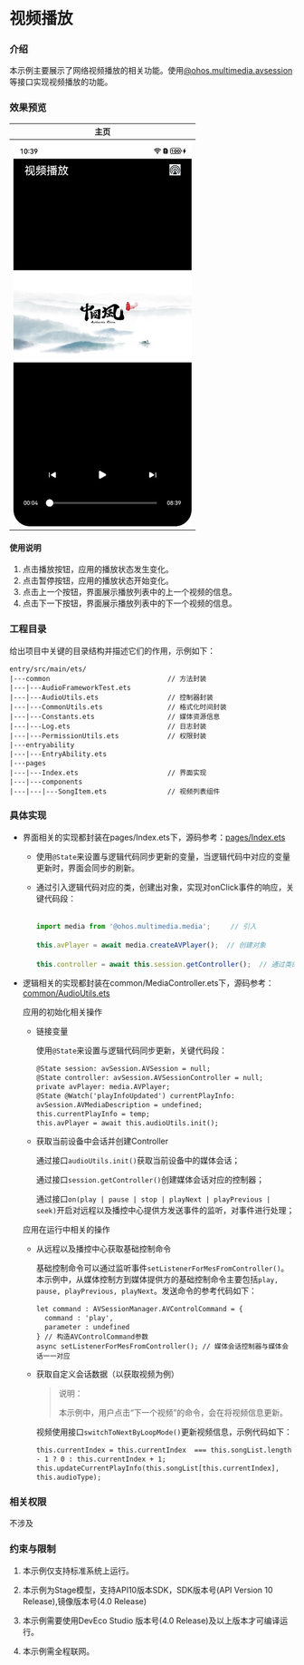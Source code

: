 # 视频播放

### 介绍

本示例主要展示了网络视频播放的相关功能。使用[@ohos.multimedia.avsession](https://gitee.com/openharmony/docs/blob/master/zh-cn/application-dev/reference/apis/js-apis-avsession.md)等接口实现视频播放的功能。

### 效果预览

| 主页 | 
|-------------------------------- |
| ![Index](screenshots/device/index.jpeg) |

#### 使用说明

1. 点击播放按钮，应用的播放状态发生变化。
2. 点击暂停按钮，应用的播放状态开始变化。
3. 点击上一个按钮，界面展示播放列表中的上一个视频的信息。
4. 点击下一下按钮，界面展示播放列表中的下一个视频的信息。

### 工程目录

给出项目中关键的目录结构并描述它们的作用，示例如下：

```
entry/src/main/ets/
|---common                             // 方法封装
|---|---AudioFrameworkTest.ets
|---|---AudioUtils.ets                 // 控制器封装
|---|---CommonUtils.ets                // 格式化时间封装
|---|---Constants.ets                  // 媒体资源信息
|---|---Log.ets                        // 日志封装
|---|---PermissionUtils.ets            // 权限封装
|---entryability              
|---|---EntryAbility.ets               
|---pages
|---|---Index.ets                      // 界面实现
|---|---components
|---|---|---SongItem.ets               // 视频列表组件
```

### 具体实现

* 界面相关的实现都封装在pages/Index.ets下，源码参考：[pages/Index.ets](./entry/src/main/ets/pages/Index.ets)
    * 使用`@State`来设置与逻辑代码同步更新的变量，当逻辑代码中对应的变量更新时，界面会同步的刷新。

    * 通过引入逻辑代码对应的类，创建出对象，实现对onClick事件的响应，关键代码段：
      ```js
      
      import media from '@ohos.multimedia.media';     // 引入
      
      this.avPlayer = await media.createAVPlayer();  // 创建对象
      
      this.controller = await this.session.getController();  // 通过类的对象来调用逻辑代码

      ```

* 逻辑相关的实现都封装在common/MediaController.ets下，源码参考：[common/AudioUtils.ets](./entry/src/main/ets/common/AudioUtils.ets)

  应用的初始化相关操作

    * 链接变量

      使用`@State`来设置与逻辑代码同步更新，关键代码段：

      ```ets
      @State session: avSession.AVSession = null;
      @State controller: avSession.AVSessionController = null;
      private avPlayer: media.AVPlayer;
      @State @Watch('playInfoUpdated') currentPlayInfo: avSession.AVMediaDescription = undefined;
      this.currentPlayInfo = temp;
      this.avPlayer = await this.audioUtils.init();
      ```

    * 获取当前设备中会话并创建Controller

      通过接口`audioUtils.init()`获取当前设备中的媒体会话；

      通过接口`session.getController()`创建媒体会话对应的控制器；

      通过接口`on(play | pause | stop | playNext | playPrevious | seek)`开启对远程以及播控中心提供方发送事件的监听，对事件进行处理；

  应用在运行中相关的操作

    * 从远程以及播控中心获取基础控制命令

      基础控制命令可以通过监听事件`setListenerForMesFromController()`。本示例中，从媒体控制方到媒体提供方的基础控制命令主要包括`play, pause, playPrevious, playNext`。发送命令的参考代码如下：
      ```ets
      let command : AVSessionManager.AVControlCommand = {
        command : 'play',
        parameter : undefined
      } // 构造AVControlCommand参数
      async setListenerForMesFromController(); // 媒体会话控制器与媒体会话一一对应
      ```

    * 获取自定义会话数据（以获取视频为例）

      > 说明：
      > 
      > 本示例中，用户点击“下一个视频”的命令，会在将视频信息更新。

      视频使用接口`switchToNextByLoopMode()`更新视频信息，示例代码如下：
      ```ets
      this.currentIndex = this.currentIndex  === this.songList.length - 1 ? 0 : this.currentIndex + 1;
      this.updateCurrentPlayInfo(this.songList[this.currentIndex], this.audioType);
      ```

### 相关权限

不涉及

### 约束与限制

1. 本示例仅支持标准系统上运行。

2. 本示例为Stage模型，支持API10版本SDK，SDK版本号(API Version 10 Release),镜像版本号(4.0 Release)

3. 本示例需要使用DevEco Studio 版本号(4.0 Release)及以上版本才可编译运行。

4. 本示例需全程联网。
